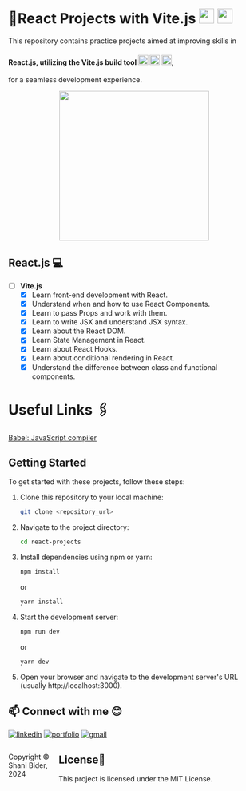 # 🚀React Projects with Vite.js <img height=30px src="https://skillicons.dev/icons?i=react"> <img height=30px src="https://skillicons.dev/icons?i=vite">

This repository contains practice projects aimed at improving skills in 
#### React.js, utilizing the Vite.js build tool <img height=20px src="https://skillicons.dev/icons?i=react"> <img height=20px src="https://skillicons.dev/icons?i=vite"> <img height=20px src="https://skillicons.dev/icons?i=js">,
for a seamless development experience.

<div align="center">
<img height="300px" src="https://github.com/shanibider/Vite.js-With-React/assets/72359805/e3c6ac19-7d0b-4b57-9473-613b5203e5b3"></div>

## React.js 💻
- [ ] **Vite.js**
  - [x] Learn front-end development with React.
  - [x] Understand when and how to use React Components.
  - [x] Learn to pass Props and work with them.
  - [x] Learn to write JSX and understand JSX syntax.
  - [x] Learn about the React DOM.
  - [x] Learn State Management in React.
  - [x] Learn about React Hooks.
  - [x] Learn about conditional rendering in React.
  - [x] Understand the difference between class and functional components.

# Useful Links 🖇️
[Babel: JavaScript compiler](https://babeljs.io/)


## Getting Started

To get started with these projects, follow these steps:

1. Clone this repository to your local machine:

   ```bash
   git clone <repository_url>
   ```

2. Navigate to the project directory:

   ```bash
   cd react-projects
   ```

3. Install dependencies using npm or yarn:

   ```bash
   npm install
   ```

   or

   ```bash
   yarn install
   ```

4. Start the development server:

   ```bash
   npm run dev
   ```

   or

   ```bash
   yarn dev
   ```

5. Open your browser and navigate to the development server's URL (usually http://localhost:3000).




## 📫 Connect with me 😊
[![linkedin](https://img.shields.io/badge/linkedin-0A66C2?style=for-the-badge&logo=linkedin&logoColor=white)](https://www.linkedin.com/in/shani-bider/)
[![portfolio](https://img.shields.io/badge/my_portfolio-000?style=for-the-badge&logo=ko-fi&logoColor=white)](https://shanibider.github.io/Portfolio/)
[![gmail](https://img.shields.io/badge/Gmail-D14836?style=for-the-badge&logo=gmail&logoColor=white)](mailto:shanibider@gmail.com)

<footer>
<p style="float:left; width: 20%;">
Copyright © Shani Bider, 2024
</p>
</footer>

## License📄

This project is licensed under the MIT License.
